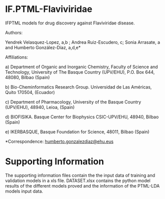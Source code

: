 # IF.PTML-Flaviviridae
IFPTML models for drug discovery against Flaviviridae disease.

Authors: 

Yendrek Velasquez-Lopez, a,b ; Andrea Ruiz-Escudero, c; Sonia Arrasate, a and Humberto González-Díaz, a,d,e*

Affiliations:

a) Department of Organic and Inorganic Chemistry, Faculty of Science and Technology, University of The Basque Country (UPV/EHU), P.O. Box 644, 48080, Bilbao (Spain)

b) Bio-Cheminformatics Research Group. Universidad de Las Américas, Quito 170504, (Ecuador) 

c) Department of Pharmacology, University of the Basque Country (UPV/EHU), 48940, Leioa, (Spain)

d) BIOFISIKA. Basque Center for Biophysics CSIC-UPV/EHU, 48940, Bilbao (Spain)

e) IKERBASQUE, Basque Foundation for Science, 48011, Bilbao (Spain)

*Correspondence: humberto.gonzalezdiaz@ehu.eus


# Supporting Information

The supporting information files contain the the input data of training and validation models in a xls file. DATASET.xlsx contains the python model results of the different models proved and the information of the PTML-LDA models input data. 


